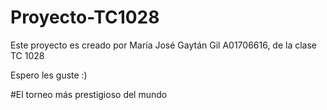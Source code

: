 # Proyecto-TC1028

Este proyecto es creado por María José Gaytán Gil A01706616, de la clase TC 1028

Espero les guste :)

#El torneo más prestigioso del mundo
